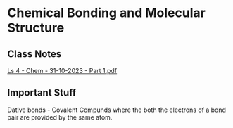 # Chemical Bonding and Molecular Structure

## Class Notes

[Ls 4 - Chem - 31-10-2023 - Part 1.pdf](https://drive.google.com/file/d/1UO8Htg1YfKv4caLQ934rxBlK0sjGEdcD/view?usp=drive\_link)

## Important Stuff

Dative bonds - Covalent Compunds where the both the electrons of a bond pair are provided by the same atom.
